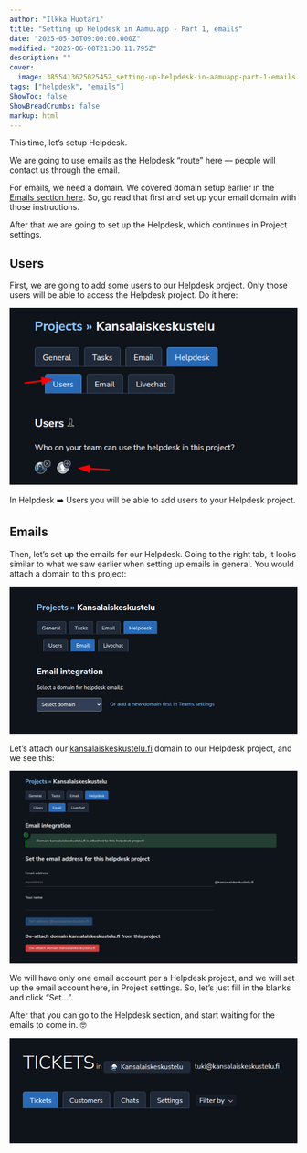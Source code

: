 ```yaml
---
author: "Ilkka Huotari"
title: "Setting up Helpdesk in Aamu.app - Part 1, emails"
date: "2025-05-30T09:00:00.000Z"
modified: "2025-06-08T21:30:11.795Z"
description: ""
cover:
  image: 3855413625025452_setting-up-helpdesk-in-aamuapp-part-1-emails.png
tags: ["helpdesk", "emails"]
ShowToc: false
ShowBreadCrumbs: false
markup: html
---
```


<p>This time, let’s setup Helpdesk.</p><p>We are going to use emails as the Helpdesk “route” here — people will contact us through the email. </p><p>For emails, we need a domain. We covered domain setup earlier in the <a target="_blank" rel="noopener noreferrer nofollow" href="https://aamu.app/blog/posts/setting-up-emails-in-aamuapp/" id="eb6e4907-75f1-4b0e-8083-f09c15d53128">Emails section here</a>. So, go read that first and set up your email domain with those instructions.</p><p>After that we are going to set up the Helpdesk, which continues in Project settings. </p><h2>Users</h2><p>First, we are going to add some users to our Helpdesk project. Only those users will be able to access the Helpdesk project. Do it here:</p><img src="9134729704165004_image.png" style="width: auto;" id="96fb3350-8ab3-497d-91f5-55b6839ad7cb"><p>In Helpdesk <span data-node="emoji" data-emoji="➡️" data-annotation="right arrow" style="user-select: text; font-family: &quot;Twemoji Mozilla&quot;, &quot;Apple Color Emoji&quot;, &quot;Segoe UI Emoji&quot;, &quot;Segoe UI Symbol&quot;, &quot;Noto Color Emoji&quot;, &quot;EmojiOne Color&quot;, &quot;Android Emoji&quot;, sans-serif;"><img alt="right arrow" style="display: none; width: 1em; height: 1em;"><span role="img" aria-label="right arrow" style="display: inline-block;">➡️</span></span> Users you will be able to add users to your Helpdesk project.</p><h2>Emails</h2><p>Then, let’s set up the emails for our Helpdesk. Going to the right tab, it looks similar to what we saw earlier when setting up emails in general. You would attach a domain to this project:</p><img src="4933525233352105_image.png" style="width: auto;" id="214943b5-7a6e-4ab0-a0c1-c42ee3272201"><p>Let’s attach our <a target="_blank" rel="noopener noreferrer nofollow" href="http://kansalaiskeskustelu.fi">kansalaiskeskustelu.fi</a> domain to our Helpdesk project, and we see this:</p><img src="4114347690602260_image.png" style="width: auto;" id="dccc96ff-7909-418e-8ff5-eb3bd92c1d45"><p>We will have only one email account per a Helpdesk project, and we will set up the email account here, in Project settings. So, let’s just fill in the blanks and click “Set…”.</p><p>After that you can go to the Helpdesk section, and start waiting for the emails to come in. <span data-node="emoji" data-emoji="🤓" data-annotation="nerd face" style="user-select: text; font-family: &quot;Twemoji Mozilla&quot;, &quot;Apple Color Emoji&quot;, &quot;Segoe UI Emoji&quot;, &quot;Segoe UI Symbol&quot;, &quot;Noto Color Emoji&quot;, &quot;EmojiOne Color&quot;, &quot;Android Emoji&quot;, sans-serif;"><img alt="nerd face" style="display: none; width: 1em; height: 1em;"><span role="img" aria-label="nerd face" style="display: inline-block;">🤓</span></span> </p><img src="3143778179738434_image.png" style="width: auto;" id="c3a81b73-6a21-4527-bee6-1fa26dd06740">